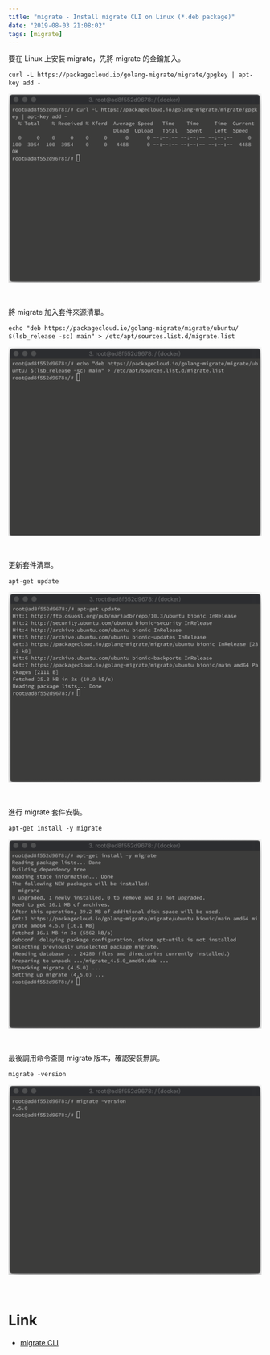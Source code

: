 ```yaml
---
title: "migrate - Install migrate CLI on Linux (*.deb package)"
date: "2019-08-03 21:08:02"
tags: [migrate]
---
```



要在 Linux 上安裝 migrate，先將 migrate 的金鑰加入。  

<!-- More -->

    curl -L https://packagecloud.io/golang-migrate/migrate/gpgkey | apt-key add -

![1.png](1.png)

</br>


將 migrate 加入套件來源清單。  

    echo "deb https://packagecloud.io/golang-migrate/migrate/ubuntu/ $(lsb_release -sc) main" > /etc/apt/sources.list.d/migrate.list

![2.png](2.png)

</br>


更新套件清單。

    apt-get update

![3.png](3.png)

</br>


進行 migrate 套件安裝。  

    apt-get install -y migrate

![4.png](4.png)

</br>


最後調用命令查閱 migrate 版本，確認安裝無誤。  

    migrate -version

![5.png](5.png)

</br>


Link
=====
* [migrate CLI](https://github.com/golang-migrate/migrate/tree/master/cmd/migrate)
